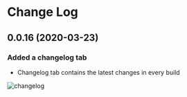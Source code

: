 # Change Log

## 0.0.16 (2020-03-23)
### Added a changelog tab

* Changelog tab contains the latest changes in every build

![changelog](resource:assets/changelog/changelog.png#400x400)